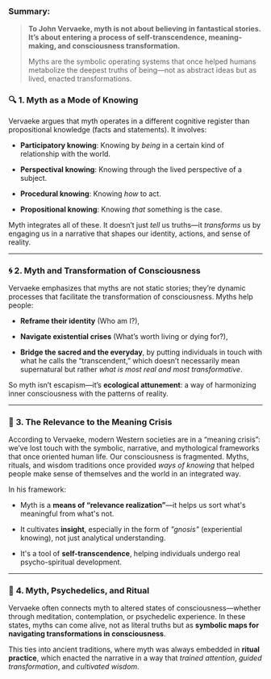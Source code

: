 ### Summary:

> **To John Vervaeke, myth is not about believing in fantastical stories. It’s about entering a process of self-transcendence, meaning-making, and consciousness transformation.**
> 
> Myths are the symbolic operating systems that once helped humans metabolize the deepest truths of being—not as abstract ideas but as lived, enacted transformations.

### 🔍 **1. Myth as a Mode of Knowing**

Vervaeke argues that myth operates in a different cognitive register than propositional knowledge (facts and statements). It involves:

- **Participatory knowing**: Knowing by _being_ in a certain kind of relationship with the world.
    
- **Perspectival knowing**: Knowing through the lived perspective of a subject.
    
- **Procedural knowing**: Knowing _how_ to act.
    
- **Propositional knowing**: Knowing _that_ something is the case.
    

Myth integrates all of these. It doesn’t just _tell_ us truths—it _transforms_ us by engaging us in a narrative that shapes our identity, actions, and sense of reality.

---

### 🌀 **2. Myth and Transformation of Consciousness**

Vervaeke emphasizes that myths are not static stories; they’re dynamic processes that facilitate the transformation of consciousness. Myths help people:

- **Reframe their identity** (Who am I?),
    
- **Navigate existential crises** (What’s worth living or dying for?),
    
- **Bridge the sacred and the everyday**, by putting individuals in touch with what he calls the “transcendent,” which doesn’t necessarily mean supernatural but rather _what is most real and most transformative_.
    

So myth isn’t escapism—it’s **ecological attunement**: a way of harmonizing inner consciousness with the patterns of reality.

---

### 🧠 **3. The Relevance to the Meaning Crisis**

According to Vervaeke, modern Western societies are in a “meaning crisis”: we’ve lost touch with the symbolic, narrative, and mythological frameworks that once oriented human life. Our consciousness is fragmented. Myths, rituals, and wisdom traditions once provided _ways of knowing_ that helped people make sense of themselves and the world in an integrated way.

In his framework:

- Myth is a **means of “relevance realization”**—it helps us sort what's meaningful from what's not.
    
- It cultivates **insight**, especially in the form of _"gnosis"_ (experiential knowing), not just analytical understanding.
    
- It's a tool of **self-transcendence**, helping individuals undergo real psycho-spiritual development.
    

---

### 🌱 **4. Myth, Psychedelics, and Ritual**

Vervaeke often connects myth to altered states of consciousness—whether through meditation, contemplation, or psychedelic experience. In these states, myths can come alive, not as literal truths but as **symbolic maps for navigating transformations in consciousness**.

This ties into ancient traditions, where myth was always embedded in **ritual practice**, which enacted the narrative in a way that _trained attention_, _guided transformation_, and _cultivated wisdom_.


